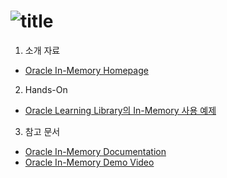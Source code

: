 ![title](https://github.com/oracle19c-cookbook/In-DB-Analytics/blob/master/In-Memory/oim_title.JPG)
===

1. 소개 자료
* [Oracle In-Memory Homepage](https://www.oracle.com/database/technologies/in-memory.html)

2. Hands-On
* [Oracle Learning Library의 In-Memory 사용 예제](https://oracle.github.io/learning-library/data-management-library/database/options/in-memory.html#section-2-enabling-in-memory)

3. 참고 문서
* [Oracle In-Memory Documentation](https://docs.oracle.com/en/database/oracle/oracle-database/19/inmem/index.html)
* [Oracle In-Memory Demo Video](https://youtu.be/7ZbzIhuNweU)
